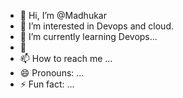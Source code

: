 - 👋 Hi, I’m @Madhukar
- 👀 I’m interested in Devops and cloud.
- 🌱 I’m currently learning Devops...
- 💞️ 
- 📫 How to reach me ...
- 😄 Pronouns: ...
- ⚡ Fun fact: ...

<!---
iammadhukar177/iammadhukar177 is a ✨ special ✨ repository because its `README.md` (this file) appears on your GitHub profile.
You can click the Preview link to take a look at your changes.
--->
